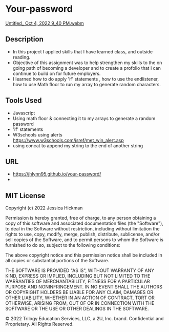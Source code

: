 # Your-password
[Untitled_ Oct 4, 2022 9_40 PM.webm](https://user-images.githubusercontent.com/109389786/193983489-9bb7083c-fd23-46ff-bcba-40bd6f444323.webm)



## Description

* In this project I applied skills that I have learned class, and outside reading.
* Objective of this assignment was to help strengthen my skills to the on going path of becoming a developer and to create a profolio that i can continue to build on for future employers.
* I learned how to do apply 'if' statements , how to use the endlistener, how to use Math floor to run my array to generate random characters. 

## Tools Used
* Javascript
* Using math floor & connecting it to my arrays to generate a random password
* 'if' statements
* W3schools using alerts https://www.w3schools.com/jsref/met_win_alert.asp
* using concat to append my string to the end of another string

## URL 
* https://jhlynn95.github.io/your-password/
* 

## MIT License

Copyright (c) 2022 Jessica Hickman

Permission is hereby granted, free of charge, to any person obtaining a copy
of this software and associated documentation files (the "Software"), to deal
in the Software without restriction, including without limitation the rights
to use, copy, modify, merge, publish, distribute, sublicense, and/or sell
copies of the Software, and to permit persons to whom the Software is
furnished to do so, subject to the following conditions:

The above copyright notice and this permission notice shall be included in all
copies or substantial portions of the Software.

THE SOFTWARE IS PROVIDED "AS IS", WITHOUT WARRANTY OF ANY KIND, EXPRESS OR
IMPLIED, INCLUDING BUT NOT LIMITED TO THE WARRANTIES OF MERCHANTABILITY,
FITNESS FOR A PARTICULAR PURPOSE AND NONINFRINGEMENT. IN NO EVENT SHALL THE
AUTHORS OR COPYRIGHT HOLDERS BE LIABLE FOR ANY CLAIM, DAMAGES OR OTHER
LIABILITY, WHETHER IN AN ACTION OF CONTRACT, TORT OR OTHERWISE, ARISING FROM,
OUT OF OR IN CONNECTION WITH THE SOFTWARE OR THE USE OR OTHER DEALINGS IN THE
SOFTWARE.

© 2022 Trilogy Education Services, LLC, a 2U, Inc. brand. Confidential and Proprietary. All Rights Reserved.
